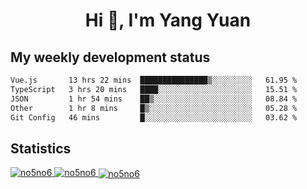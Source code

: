<h1 align="center">Hi 👋, I'm Yang Yuan</h1>


## My weekly development status
<!--START_SECTION:waka-->

```txt
Vue.js       13 hrs 22 mins  ███████████████▒░░░░░░░░░   61.95 %
TypeScript   3 hrs 20 mins   ████░░░░░░░░░░░░░░░░░░░░░   15.51 %
JSON         1 hr 54 mins    ██▒░░░░░░░░░░░░░░░░░░░░░░   08.84 %
Other        1 hr 8 mins     █▒░░░░░░░░░░░░░░░░░░░░░░░   05.28 %
Git Config   46 mins         █░░░░░░░░░░░░░░░░░░░░░░░░   03.62 %
```

<!--END_SECTION:waka-->

## Statistics
<a href="https://github.com/anuraghazra/github-readme-stats">
  <img src="https://github-readme-stats.vercel.app/api/top-langs/?username=no5no6&theme=dracula" alt="no5no6">
</a>
<a href="https://github.com/anuraghazra/github-readme-stats">
  <img src="https://github-readme-stats.vercel.app/api?username=no5no6&show_icons=true&theme=dracula&line_height=40" alt="no5no6">
</a>
<a href="https://github.com/anuraghazra/github-readme-stats">
  <img align="center" src="https://github-readme-streak-stats.herokuapp.com/?user=no5no6&theme=dracula" alt="no5no6" />
</a>